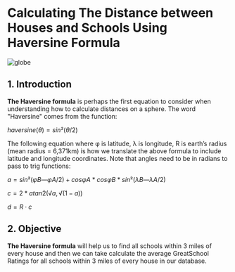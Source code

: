 # Calculating The Distance between Houses and Schools Using Haversine Formula


![globe](https://user-images.githubusercontent.com/67468718/116970776-6a506b00-ac6d-11eb-80a6-2922f6f28929.JPG)

## 1.  Introduction<a id='1_Introduction'></a>

**The Haversine formula** is perhaps the first equation to consider when understanding how to calculate distances on a sphere. The word "Haversine" comes from the function:

$haversine(θ) = sin²(θ/2)$

The following equation where φ is latitude, λ is longitude, R is earth’s radius (mean radius = 6,371km) is how we translate the above formula to include latitude and longitude coordinates. Note that angles need to be in radians to pass to trig functions:

$a = sin²(φB — φA/2) + cos φA * cos φB * sin²(λB — λA/2)$

$c = 2 * atan2( √a, √(1−a) )$

$d = R ⋅ c$

## 2. Objective

**The Haversine formula** will help us to find all schools within 3 miles of every house and then we can take calculate the average GreatSchool Ratings for all schools within 3 miles of every house in our database.

